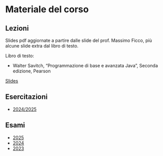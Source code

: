 # Materiale del corso

## Lezioni

Slides pdf aggiornate a partire dalle slide del prof. Massimo Ficco, più alcune slide extra dal libro di testo.

Libro di testo:

- Walter Savitch, “Programmazione di base e avanzata Java”, Seconda edizione, Pearson

[Slides]({{site.baseurl}}/slides/)

## Esercitazioni

- [2024/2025]({{site.baseurl}}/esercizi/AA24_25/)

## Esami

- [2025]({{site.baseurl}}/esami/2025/)
- [2024]({{site.baseurl}}/esami/2024/)
- [2023]({{site.baseurl}}/esami/2023/)
